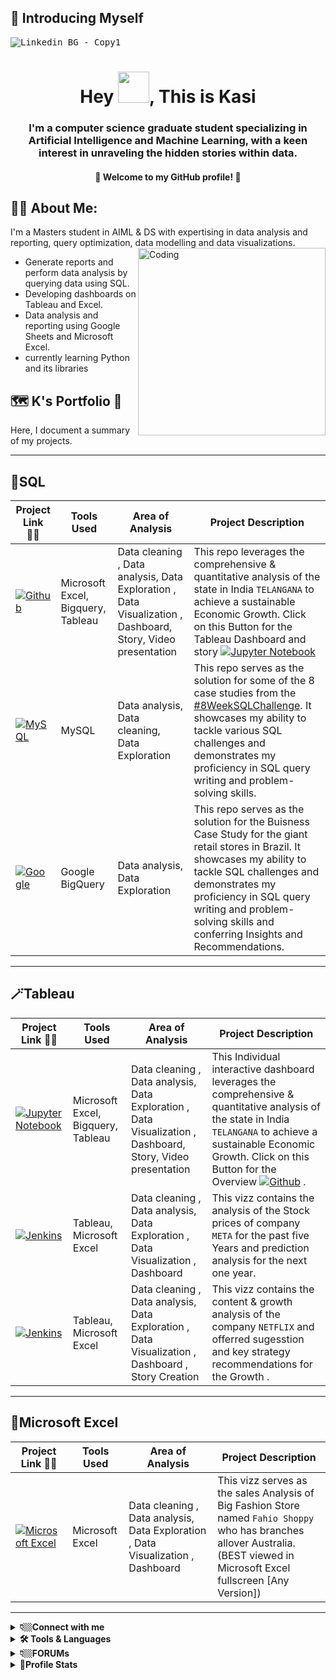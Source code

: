 ## 🙋 Introducing Myself
<kbd>![Linkedin BG - Copy1](https://github.com/KasiMuthuveerappan/Danny-Ma-s-SQL-challenges/assets/142071405/4bda2b2f-341a-4fc7-9c3e-e267129a4651)
<h1 align="center">Hey  <img src="https://github.com/KasiMuthuveerappan/KasiMuthuveerappan/assets/142071405/983dbe99-4122-4c21-936d-b65c6ca447a8" width="50">, This is Kasi </h1>
<h3 align="center">I'm a computer science graduate student specializing in Artificial Intelligence and Machine Learning, with a keen interest in unraveling the hidden stories within data.</h3>
<h4 align="center"> 🌟 Welcome to my GitHub profile! 🌟</h4>


## 🤷‍♂️ About Me:
I'm a Masters student in AIML & DS with expertising in data analysis and reporting, query optimization, data modelling and data visualizations. 
<img align="right" alt="Coding" width="300" src="https://github.com/KasiMuthuveerappan/Danny-Ma-s-SQL-challenges/assets/142071405/b44b8043-94f9-47a7-93fa-b75ada6d35d4">


- Generate reports and perform data analysis by querying data using SQL.
- Developing dashboards on Tableau and Excel.
- Data analysis and reporting using Google Sheets and Microsoft Excel.
- currently learning Python and its libraries

## 🗺 K's Portfolio 📑

Here, I document a summary of my projects. 
 
***

## 📜SQL

| Project Link 🫵🏼| Tools Used | Area of Analysis | Project Description | 
|-----|---|---|---|
|[![Github](https://img.shields.io/badge/-Telangana'sEG-181717?style=plastic&logo=anaconda&logoColor=white)](https://github.com/KasiMuthuveerappan/Telanganas-Economic-Growth)| Microsoft Excel, Bigquery, Tableau | Data cleaning , Data analysis, Data Exploration , Data Visualization , Dashboard, Story, Video presentation | This repo leverages the comprehensive & quantitative analysis of the state in India `TELANGANA` to achieve a sustainable Economic Growth. Click on this Button for the Tableau Dashboard and story [![Jupyter Notebook](https://img.shields.io/badge/Telangana'sEG-%23FA0F00.svg?style=plastic&logo=tableau&logoColor=white)](https://public.tableau.com/views/Telanganaseconomicgrowth-EDA-CaseStudy/Intro?:language=en-US&:display_count=n&:origin=viz_share_link)|
|[![MySQL](https://img.shields.io/badge/DannyMa_SQL-FFE305?.svg?style=plastic&logo=mysql&logoColor=5849BE)](https://github.com/KasiMuthuveerappan/Danny-Ma-s-SQL-challenges)| MySQL |Data analysis, Data cleaning, Data Exploration | This repo serves as the solution for some of the 8 case studies from the [#8WeekSQLChallenge](https://8weeksqlchallenge.com). It showcases my ability to tackle various SQL challenges and demonstrates my proficiency in SQL query writing and problem-solving skills. |
|[![Google](https://img.shields.io/badge/Supermarket%20-4287F4?style=plastic&logo=google&logoColor=white)](https://github.com/KasiMuthuveerappan/Supermarket_Analysis)| Google BigQuery | Data analysis, Data Exploration | This repo serves as the solution for the Buisness Case Study for the giant retail stores in Brazil. It showcases my ability to tackle SQL challenges and demonstrates my proficiency in SQL query writing and problem-solving skills and conferring Insights and Recommendations. |

***
## 🪄Tableau

| Project Link 🫵🏼| Tools Used | Area of Analysis | Project Description | 
|----- |---|---|---|
|[![Jupyter Notebook](https://img.shields.io/badge/Telangana'sEG-%23FA0F00.svg?style=plastic&logo=tableau&logoColor=white)](https://public.tableau.com/views/Telanganaseconomicgrowth-EDA-CaseStudy/Intro?:language=en-US&:display_count=n&:origin=viz_share_link)| Microsoft Excel, Bigquery, Tableau | Data cleaning , Data analysis, Data Exploration , Data Visualization , Dashboard, Story, Video presentation | This Individual interactive dashboard leverages the comprehensive & quantitative analysis of the state in India `TELANGANA` to achieve a sustainable Economic Growth. Click on this Button for the Overview [![Github](https://img.shields.io/badge/-Telangana'sEG-181717?style=plastic&logo=mysql&logoColor=white)](https://github.com/KasiMuthuveerappan/Telanganas-Economic-Growth) .|
|[![Jenkins](https://img.shields.io/badge/Meta_StockPrice-%2300f.svg?style=plastic&logo=tableau&logoColor=white)](https://public.tableau.com/views/Maang-working/Frontpage?:language=en-US&:display_count=n&:origin=viz_share_link)| Tableau, Microsoft Excel | Data cleaning , Data analysis, Data Exploration , Data Visualization , Dashboard | This vizz contains the analysis of the Stock prices of company `META` for the past five Years and prediction analysis for the next one year.|
|[![Jenkins](https://img.shields.io/badge/Netflix_Analysis-%23DD0031.svg?style=plastic&logo=tableau&logoColor=white)](https://public.tableau.com/views/NETFLIX-casestudy/NETFLIX-Story?:language=en-US&:display_count=n&:origin=viz_share_link)| Tableau, Microsoft Excel | Data cleaning , Data analysis, Data Exploration , Data Visualization , Dashboard , Story Creation | This vizz contains the content & growth analysis of the company `NETFLIX` and offerred sugesstion and key strategy recommendations for the Growth .|

***

## 📗Microsoft Excel

| Project Link 🫵🏼| Tools Used | Area of Analysis | Project Description | 
|----- |---|---|---|
|[![Microsoft Excel](https://img.shields.io/badge/Fashio_Shoppy-217346?style=plastic&logo=microsoft-excel&logoColor=white)](https://docs.google.com/spreadsheets/d/1cdF4qQGV9ex0Fje7is_Bgea8A6AivpC_/edit?usp=sharing&ouid=109672653420457884402&rtpof=true&sd=true)| Microsoft Excel | Data cleaning , Data analysis, Data Exploration , Data Visualization , Dashboard | This vizz serves as the sales Analysis of Big Fashion Store named `Fahio Shoppy` who has branches allover Australia. (BEST viewed in Microsoft Excel fullscreen [Any Version])|

***

<details>
<summary><b>👇🏼Connect with me</b></summary>
<p>

Feel free to text me !!!

[![Github](https://img.shields.io/badge/-Github-181717?style=plastic&logo=Github&logoColor=white)](https://github.com/KasiMuthuveerappan)
[![LinkedIn](https://img.shields.io/badge/-LinkedIn-0077B5?style=plastic&logo=LinkedIn&logoColor=white)](https://www.linkedin.com/in/kasimuthuveerappan)
[![Gmail Badge](https://img.shields.io/badge/-kasimuthu-c14438?style=plastic&logo=Gmail&logoColor=white&link=mailto:kasi4muthu@gmail.com)](mailto:kasi4muthu@gmail.com)
[![Outlook](https://img.shields.io/badge/kasimuthu-0078D4?style=plastic&logo=microsoft-outlook&logoColor=white)](kasi4muthu@outlook.com)
</p>
</details>

<details>
<summary><b>🛠️ Tools & Languages</b></summary>
<p>
  Here are some of the Tools and Languages that I use:
  
- Query Database:![Google Drive](https://img.shields.io/badge/Google%20BigQuery-4287F4?style=plastic&logo=google-cloud&logoColor=white) ![MySQL](https://img.shields.io/badge/MySQL-%2300f.svg?style=plastic&logo=mysql&logoColor=white) ![MicrosoftSQLServer](https://img.shields.io/badge/MS%20SQL%20-CC2927?style=plastic&logo=microsoft%20sql%20server&logoColor=white) ![Postgres](https://img.shields.io/badge/postgreSQL-%23316192.svg?style=plastic&logo=postgresql&logoColor=white) 

- Coding ![Python](https://img.shields.io/badge/Python-3670A0?style=plastic&logo=python&logoColor=ffdd54) in ![Anaconda](https://img.shields.io/badge/Anaconda-%2344A833.svg?style=plastic&logo=anaconda&logoColor=white) ![Jupyter Notebook](https://img.shields.io/badge/Jupyter-%23FA0F00.svg?style=plastic&logo=jupyter&logoColor=white) ![PyCharm](https://img.shields.io/badge/pycharm-143?style=plastic&logo=pycharm&logoColor=black&color=black&labelColor=green)

- Visualization: ![Jenkins](https://img.shields.io/badge/Tableau-%232C3563.svg?style=plastic&logo=tableau&logoColor=white) ![Microsoft Excel](https://img.shields.io/badge/Microsoft_Excel-217346?style=plastic&logo=microsoft-excel&logoColor=white)
- Generally used: ![Microsoft](https://img.shields.io/badge/Microsoft-0078D4?style=plastic&logo=microsoft&logoColor=white) ![Microsoft Office](https://img.shields.io/badge/Microsoft_Office-D83B01?style=plastic&logo=microsoft-office&logoColor=white) ![DaisyUI](https://img.shields.io/badge/Ms_Clipchamp-5A0EF8?style=plastic&logo=MicrosoftClipchamp&logoColor=white) ![Stellar](https://img.shields.io/badge/Ms_Designer-7D00FF?style=plastic&logo=Designer&logoColor=white) ![Canva](https://img.shields.io/badge/Canva-%2300C4CC.svg?style=plastic&logo=Canva&logoColor=white)
  </p>
</details>
<details>
  <summary><b>👇🏼FORUMs</b></summary>

  Here are some of the platforms where I Practice : 
  
  [![LeetCode](https://img.shields.io/badge/LeetCode-000000?style=plastic&logo=LeetCode&logoColor=#d16c06)](https://leetcode.com/Kasi_Muthuveerappan)
  [![Hackerrank](https://img.shields.io/badge/-Hackerrank-2EC866?style=plastic&logo=HackerRank&logoColor=white)](https://www.hackerrank.com/kasi4muthu)
  [![Kaggle](https://img.shields.io/badge/Kaggle-035a7d?style=plastic&logo=kaggle&logoColor=white)](https://www.kaggle.com/kasimuthuveerappan)
  [![CodeChef](https://img.shields.io/badge/CodeChef-%23964B00.svg?style=plastic&logo=CodeChef&logoColor=white)](https://www.codechef.com/users/kasimuthu)
  

</details>
<details>
  <summary><b>📱Profile Stats</b></summary>
  
Statistics :

<p><img align="center" src="https://komarev.com/ghpvc/?username=kasimuthuveerappan&label=Profile%20views&theme=vision-friendly-dark&style=plastic" alt="kasimuthuveerappan" /> </p>

![kasi's github stats](https://github-readme-stats.vercel.app/api?username=KasiMuthuveerappan&count_private=true&theme=vision-friendly-dark&hide=contribs,prs)

<img align="center" src="https://github-readme-streak-stats.herokuapp.com/?user=kasimuthuveerappan&theme=vision-friendly-dark" alt="kasimuthuveerappan" /></p>

[![Top Langs](https://github-readme-stats.vercel.app/api/top-langs/?username=kasimuthuveerappan&theme=vision-friendly-dark&layout=compact)](https://github.com/kasimuthuveerappan/github-readme-stats)
</details>
